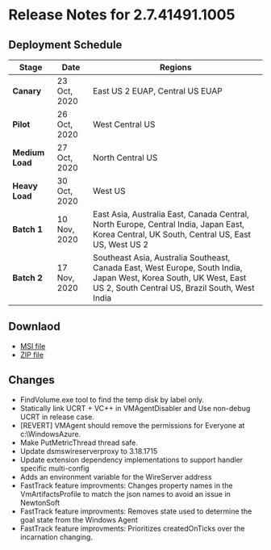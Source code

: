 # Release Notes for 2.7.41491.1005

## Deployment Schedule

Stage           | Date         | Regions                    
----------------|--------------|--------------
**Canary**      | 23 Oct, 2020 | East US 2 EUAP, Central US EUAP              
**Pilot**       | 26 Oct, 2020 | West Central US                      
**Medium Load** | 27 Oct, 2020 | North Central US	
**Heavy Load**  | 30 Oct, 2020 | West US 
**Batch 1**     | 10 Nov, 2020 | East Asia, Australia East, Canada Central, North Europe, Central India, Japan East, Korea Central, UK South, Central US, East US, West US 2 
**Batch 2**     | 17 Nov, 2020 | Southeast Asia, Australia Southeast, Canada East, West Europe, South India, Japan West, Korea South, UK West, East US 2, South Central US, Brazil South, West India 

    
## Downlaod 

* [MSI file](WindowsAzureVmAgent.2.7.41491.1005_201023-1214.fre.msi)
* [ZIP file](Win7_Win8_IaaS_2.7.41491.1005_201023-1214_GuestAgentPackage.zip)


## Changes

* FindVolume.exe tool to find the temp disk by label only.
* Statically link UCRT + VC++ in VMAgentDisabler and Use non-debug UCRT in release case.
* [REVERT] VMAgent should remove the permissions for Everyone at c:\WindowsAzure.
* Make PutMetricThread thread safe.
* Update dsmswireserverproxy to 3.18.1715
* Update extension dependency implementations to support handler specific multi-config
* Adds an environment variable for the WireServer address
* FastTrack feature improvments: Changes property names in the VmArtifactsProfile to match the json names to avoid an issue in NewtonSoft
* FastTrack feature improvments: Removes state used to determine the goal state from the Windows Agent
* FastTrack feature improvments: Prioritizes createdOnTicks over the incarnation changing.

